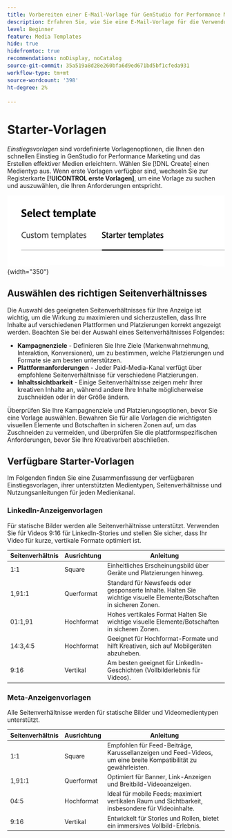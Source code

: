 ```yaml
---
title: Vorbereiten einer E-Mail-Vorlage für GenStudio for Performance Marketing
description: Erfahren Sie, wie Sie eine E-Mail-Vorlage für die Verwendung in Adobe GenStudio for Performance Marketing vorbereiten.
level: Beginner
feature: Media Templates
hide: true
hidefromtoc: true
recommendations: noDisplay, noCatalog
source-git-commit: 35a519a8d28e260bfa6d9ed671bd5bf1cfeda931
workflow-type: tm+mt
source-wordcount: '398'
ht-degree: 2%

---
```


# Starter-Vorlagen

_Einstiegsvorlagen_ sind vordefinierte Vorlagenoptionen, die Ihnen den schnellen Einstieg in GenStudio for Performance Marketing und das Erstellen effektiver Medien erleichtern. Wählen Sie [!DNL Create] einen Medientyp aus. Wenn erste Vorlagen verfügbar sind, wechseln Sie zur Registerkarte **[!UICONTROL erste Vorlagen]**, um eine Vorlage zu suchen und auszuwählen, die Ihren Anforderungen entspricht.

![Registerkarte „Starter-Vorlagen](/help/assets/starter-templates.png "Vorlagenregisterkarten auswählen"){width="350"}

## Auswählen des richtigen Seitenverhältnisses

Die Auswahl des geeigneten Seitenverhältnisses für Ihre Anzeige ist wichtig, um die Wirkung zu maximieren und sicherzustellen, dass Ihre Inhalte auf verschiedenen Plattformen und Platzierungen korrekt angezeigt werden. Beachten Sie bei der Auswahl eines Seitenverhältnisses Folgendes:

- **Kampagnenziele** - Definieren Sie Ihre Ziele (Markenwahrnehmung, Interaktion, Konversionen), um zu bestimmen, welche Platzierungen und Formate sie am besten unterstützen.
- **Plattformanforderungen** - Jeder Paid-Media-Kanal verfügt über empfohlene Seitenverhältnisse für verschiedene Platzierungen.
- **Inhaltssichtbarkeit** - Einige Seitenverhältnisse zeigen mehr Ihrer kreativen Inhalte an, während andere Ihre Inhalte möglicherweise zuschneiden oder in der Größe ändern.

Überprüfen Sie Ihre Kampagnenziele und Platzierungsoptionen, bevor Sie eine Vorlage auswählen. Bewahren Sie für alle Vorlagen die wichtigsten visuellen Elemente und Botschaften in sicheren Zonen auf, um das Zuschneiden zu vermeiden, und überprüfen Sie die plattformspezifischen Anforderungen, bevor Sie Ihre Kreativarbeit abschließen.

## Verfügbare Starter-Vorlagen

Im Folgenden finden Sie eine Zusammenfassung der verfügbaren Einstiegsvorlagen, ihrer unterstützten Medientypen, Seitenverhältnisse und Nutzungsanleitungen für jeden Medienkanal.

### LinkedIn-Anzeigenvorlagen

Für statische Bilder werden alle Seitenverhältnisse unterstützt. Verwenden Sie für Videos 9:16 für LinkedIn-Stories und stellen Sie sicher, dass Ihr Video für kurze, vertikale Formate optimiert ist.

| Seitenverhältnis | Ausrichtung | Anleitung |
|--------------|--------------|------------------------------------------------------------------------------------------------|
| 1:1 | Square | Einheitliches Erscheinungsbild über Geräte und Platzierungen hinweg. |
| 1,91:1 | Querformat | Standard für Newsfeeds oder gesponserte Inhalte. Halten Sie wichtige visuelle Elemente/Botschaften in sicheren Zonen. |
| 01:1,91 | Hochformat | Hohes vertikales Format Halten Sie wichtige visuelle Elemente/Botschaften in sicheren Zonen. |
| 14:3,4:5 | Hochformat | Geeignet für Hochformat-Formate und hilft Kreativen, sich auf Mobilgeräten abzuheben. |
| 9:16 | Vertikal | Am besten geeignet für LinkedIn-Geschichten (Vollbilderlebnis für Videos). |

### Meta-Anzeigenvorlagen

Alle Seitenverhältnisse werden für statische Bilder und Videomedientypen unterstützt.

| Seitenverhältnis | Ausrichtung | Anleitung |
|--------------|--------------|------------------------------------------------------------------------------------------------|
| 1:1 | Square | Empfohlen für Feed-Beiträge, Karussellanzeigen und Feed-Videos, um eine breite Kompatibilität zu gewährleisten. |
| 1,91:1 | Querformat | Optimiert für Banner, Link-Anzeigen und Breitbild-Videoanzeigen. |
| 04:5 | Hochformat | Ideal für mobile Feeds; maximiert vertikalen Raum und Sichtbarkeit, insbesondere für Videoinhalte. |
| 9:16 | Vertikal | Entwickelt für Stories und Rollen, bietet ein immersives Vollbild-Erlebnis. |

